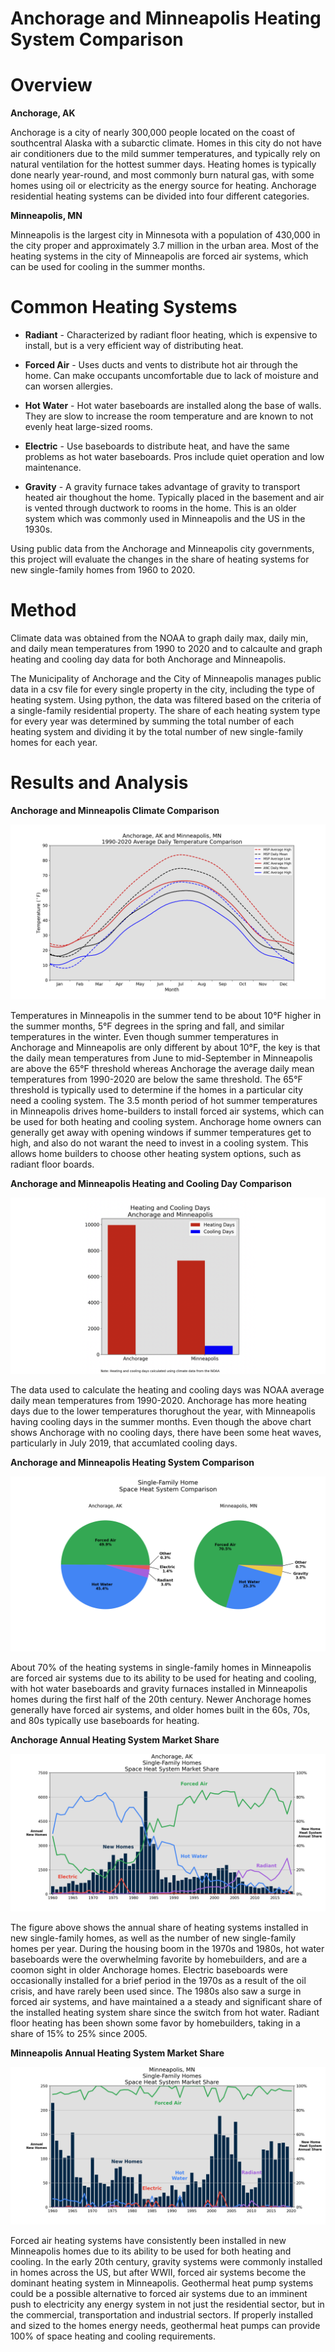 # Anchorage and Minneapolis Heating System Comparison

# Overview

**Anchorage, AK**

Anchorage is a city of nearly 300,000 people located on the coast of southcentral Alaska with a subarctic climate. Homes in this city do not have air conditioners due to the mild summer temperatures, and typically rely on natural ventilation for the hottest summer days.
Heating homes is typically done nearly year-round, and most commonly burn natural gas, with some homes using oil or electricity as the energy source for heating. Anchorage residential heating systems can be divided into four different categories.

**Minneapolis, MN**

Minneapolis is the largest city in Minnesota with a population of 430,000 in the city proper and approximately 3.7 million in the urban area. Most of the heating systems in the city of Minneapolis are forced air systems, which can be used for cooling in the summer months. 

# Common Heating Systems

* **Radiant** - Characterized by radiant floor heating, which is expensive to install, but is a very efficient way of distributing heat.

* **Forced Air** - Uses ducts and vents to distribute hot air through the home. Can make occupants uncomfortable due to lack of moisture and can worsen allergies.

* **Hot Water** - Hot water baseboards are installed along the base of walls. They are slow to increase the room temperature and are known to not evenly heat large-sized rooms.

* **Electric** - Use baseboards to distribute heat, and have the same problems as hot water baseboards. Pros include quiet operation and low maintenance.

* **Gravity** - A gravity furnace takes advantage of gravity to transport heated air thoughout the home. Typically placed in the basement and air is vented through ductwork to rooms in the home. This is an older system which was commonly used in Minneapolis and the US in the 1930s.

Using public data from the Anchorage and Minneapolis city governments, this project will evaluate the changes in the share of heating systems for new single-family homes from 1960 to 2020.

# Method

Climate data was obtained from the NOAA to graph daily max, daily min, and daily mean temperatures from 1990 to 2020 and to calcaulte and graph heating and cooling day data for both Anchorage and Minneapolis.

The Municipality of Anchorage and the City of Minneapolis manages public data in a csv file for every single property in the city, including the type of heating system. Using python, the data was filtered based on the criteria of a single-family residential property. The share of each heating system type for every year was determined by summing the total number of each heating system and dividing it by the total number of new single-family homes for each year. 

# Results and Analysis

**Anchorage and Minneapolis Climate Comparison**

![1](Anchorage_Minneapolis_Climate/png/Figure_1.png)

Temperatures in Minneapolis in the summer tend to be about 10°F higher in the summer months, 5°F degrees in the spring and fall, and similar temperatures in the winter. Even though summer temperatures in Anchorage and Minneapolis are only different by about 10°F, the key is that the daily mean temperatures from June to mid-September in Minneapolis are above the 65°F threshold whereas Anchorage the average daily mean temperatures from 1990-2020 are below the same threshold. The 65°F threshold is typically used to determine if the homes in a particular city need a cooling system. The 3.5 month period of hot summer temperatures in Minneapolis drives home-builders to install forced air systems, which can be used for both heating and cooling system. Anchorage home owners can generally get away with opening windows if summer temperatures get to high, and also do not warant the need to invest in a cooling system. This allows home builders to choose other heating system options, such as radiant floor boards.

**Anchorage and Minneapolis Heating and Cooling Day Comparison**

![1](Anchorage_Minneapolis_Heating_Cooling_Days/png/Figure_1_extended.png)

The data used to calculate the heating and cooling days was NOAA average daily mean temperatures from 1990-2020. Anchorage has more heating days due to the lower temperatures thorughout the year, with Minneapolis having cooling days in the summer months. Even though the above chart shows Anchorage with no cooling days, there have been some heat waves, particularly in July 2019, that accumlated cooling days. 

**Anchorage and Minneapolis Heating System Comparison**

![1](Anchorage_Minneapolis_Space_Heat_Comparison/png/Figure_1.png)

About 70% of the heating systems in single-family homes in Minneapolis are forced air systems due to its ability to be used for heating and cooling, with hot water baseboards and gravity furnaces installed in Minneapolis homes during the first half of the 20th century. Newer Anchorage homes generally have forced air systems, and older homes built in the 60s, 70s, and 80s typically use baseboards for heating.

**Anchorage Annual Heating System Market Share**

![1](Anchorage_Water_Heat/png/Figure_1.png)

The figure above shows the annual share of heating systems installed in new single-family homes, as well as the number of new single-family homes per year. During the housing boom in the 1970s and 1980s, hot water baseboards were the overwhelming favorite by homebuilders, and are a coomon sight in older Anchorage homes. Electric baseboards were occasionally installed for a brief period in the 1970s as a result of the oil crisis, and have rarely been used since. The 1980s also saw a surge in forced air systems, and have maintained a a steady and significant share of the installed heating system share since the switch from hot water. Radiant floor heating has been shown some favor by homebuilders, taking in a share of 15% to 25% since 2005.

**Minneapolis Annual Heating System Market Share**

![1](Minneapolis_Water_Heat/png/Figure_1.png)

Forced air heating systems have consistently been installed in new Minneapolis homes due to its ability to be used for both heating and cooling. In the early 20th century, gravity systems were commonly installed in homes across the US, but after WWII, forced air systems become the dominant heating system in Minneapolis. Geothermal heat pump systems could be a possible alternative to forced air systems due to an imminent push to electricity any energy system in not just the residential sector, but in the commercial, transportation and industrial sectors. If properly installed and sized to the homes energy needs, geothermal heat pumps can provide 100% of space heating and cooling requirements.
